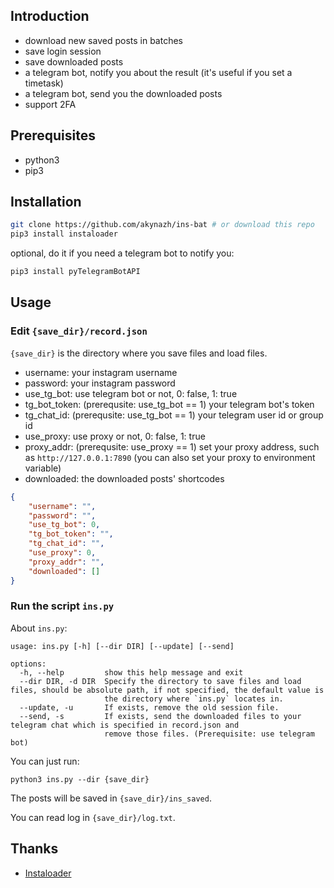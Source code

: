 ## Introduction

- download new saved posts in batches 
- save login session
- save downloaded posts
- a telegram bot, notify you about the result (it's useful if you set a timetask)
- a telegram bot, send you the downloaded posts
- support 2FA

## Prerequisites

- python3
- pip3

## Installation

```bash
git clone https://github.com/akynazh/ins-bat # or download this repo
pip3 install instaloader
```

optional, do it if you need a telegram bot to notify you:

```bash
pip3 install pyTelegramBotAPI
```

## Usage

### Edit `{save_dir}/record.json`

`{save_dir}` is the directory where you save files and load files.

- username: your instagram username
- password: your instagram password
- use_tg_bot: use telegram bot or not, 0: false, 1: true
- tg_bot_token: (prerequsite: use_tg_bot == 1) your telegram bot's token
- tg_chat_id: (prerequsite: use_tg_bot == 1) your telegram user id or group id
- use_proxy: use proxy or not, 0: false, 1: true
- proxy_addr: (prerequsite: use_proxy == 1) set your proxy address, such as `http://127.0.0.1:7890` (you can also set your proxy to environment variable)
- downloaded: the downloaded posts' shortcodes

```json
{
    "username": "",
    "password": "",
    "use_tg_bot": 0,
    "tg_bot_token": "",
    "tg_chat_id": "",
    "use_proxy": 0,
    "proxy_addr": "",
    "downloaded": []
}
```

### Run the script `ins.py`

About `ins.py`:

```
usage: ins.py [-h] [--dir DIR] [--update] [--send]

options:
  -h, --help         show this help message and exit
  --dir DIR, -d DIR  Specify the directory to save files and load files, should be absolute path, if not specified, the default value is 
                     the directory where `ins.py` locates in.
  --update, -u       If exists, remove the old session file.
  --send, -s         If exists, send the downloaded files to your telegram chat which is specified in record.json and 
                     remove those files. (Prerequisite: use telegram bot)
```

You can just run:

```
python3 ins.py --dir {save_dir}
```

The posts will be saved in `{save_dir}/ins_saved`.

You can read log in `{save_dir}/log.txt`.

## Thanks

- [Instaloader](https://github.com/instaloader/instaloader)